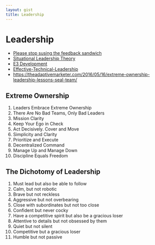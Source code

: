 ```yaml
---
layout: gist
title: Leadership
---
```


# Leadership

- [Please stop susing the feedback sandwich](https://www.forbes.com/sites/alisacohn/2017/06/20/please-stop-using-the-feedback-sandwich/#3fc8d5977945)
- [Situational Leadership Theory](https://en.wikipedia.org/wiki/Situational_leadership_theory)
- [E3 Development](https://cardinalatwork.stanford.edu/learning-stanford/performance-management/process/3e-development)
- [Effective-Technical-Leadership](https://medium.com/always-be-coding/effective-technical-leadership-b193a544e771)
- <https://theadaptivemarketer.com/2016/05/16/extreme-ownership-leadership-lessons-seal-team/>

## Extreme Ownership

1. Leaders Embrace Extreme Ownership
2. There Are No Bad Teams, Only Bad Leaders
3. Mission Clarity
4. Keep Your Ego in Check
5. Act Decisively. Cover and Move
6. Simplicity and Clarity
7. Prioritize and Execute
8. Decentralized Command
9. Manage Up and Manage Down
10. Discipline Equals Freedom


## The Dichotomy of Leadership

1. Must lead but also be able to follow
2. Calm, but not robotic
3. Brave but not reckless
4. Aggressive but not overbearing
5. Close with subordinates but not too close
6. Confident but never cocky
7. Have a competitive spirit but also be a gracious loser
8. Attentive to details but not obsessed by them
9. Quiet but not silent
10. Competitive but a gracious loser
11. Humble but not passive